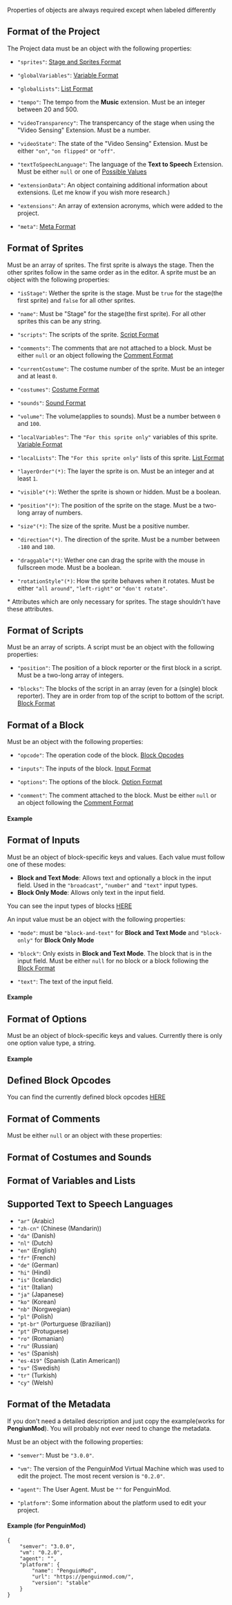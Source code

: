 Properties of objects are always required except when labeled differently



## Format of the Project
The Project data must be an object with the following properties:
* `"sprites"`: [Stage and Sprites Format](#format-of-sprites)

* `"globalVariables"`: [Variable Format](#format-of-variables-and-lists)

* `"globalLists"`:  [List Format](#format-of-variables-and-lists)

* `"tempo"`: The tempo from the **Music** extension. Must be an integer between 20 and 500.

* `"videoTransparency"`: The transpercancy of the stage when using the "Video Sensing" Extension. Must be a number. 

* `"videoState"`: The state of the "Video Sensing" Extension. Must be either `"on"`, `"on flipped"` or `"off"`.

* `"textToSpeechLanguage"`: The language of the **Text to Speech** Extension. Must be either `null` or one of [Possible Values](#supported-text-to-speech-languages)

* `"extensionData"`: An object containing additional information about extensions. (Let me know if you wish more research.)

* `"extensions"`: An array of extension acronyms, which were added to the project.

* `"meta"`: [Meta Format](#format-of-the-metadata)



## Format of Sprites
Must be an array of sprites. The first sprite is always the stage. Then the other sprites follow in the same order as in the editor. A sprite must be an object with the following properties:
* `"isStage"`: Wether the sprite is the stage. Must be `true` for the stage(the first sprite) and `false` for all other sprites.

* `"name"`: Must be "Stage" for the stage(the first sprite). For all other sprites this can be any string.

* `"scripts"`: The scripts of the sprite. [Script Format](#format-of-scripts)

* `"comments"`: The comments that are not attached to a block.  Must be either `null` or an object following the [Comment Format](#format-of-comments)

* `"currentCostume"`: The costume number of the sprite. Must be an integer and at least `0`.

* `"costumes"`: [Costume Format](#format-of-costumes-and-sounds)

* `"sounds"`: [Sound Format](#format-of-costumes-and-sounds)

* `"volume"`: The volume(applies to sounds). Must be a number between `0` and `100`.

* `"localVariables"`: The `"For this sprite only"` variables of this sprite. [Variable Format](#format-of-variables-and-lists)

* `"localLists"`: The `"For this sprite only"` lists of this sprite. [List Format](#format-of-variables-and-lists)

* `"layerOrder"(*)`: The layer the sprite is on. Must be an integer and at least `1`.

* `"visible"(*)`: Wether the sprite is shown or hidden. Must be a boolean.

* `"position"(*)`: The position of the sprite on the stage. Must be a two-long array of numbers.

* `"size"(*)`: The size of the sprite. Must be a positive number.

* `"direction"(*)`. The direction of the sprite. Must be a number between `-180` and `180`.

* `"draggable"(*)`: Wether one can drag the sprite with the mouse in fullscreen mode. Must be a boolean.

* `"rotationStyle"(*)`: How the sprite behaves when it rotates. Must be either `"all around"`, `"left-right"` or `"don't rotate"`.

\* Attributes which are only necessary for sprites. The stage shouldn't have these attributes.



## Format of Scripts
Must be an array of scripts. A script must be an object with the following properties:
* `"position"`: The position of a block reporter or the first block in a script. Must be a two-long array of integers.

* `"blocks"`: The blocks of the script in an array (even for a (single) block reporter). They are in order from top of the script to bottom of the script. [Block Format](#format-of-a-block)



## Format of a Block
Must be an object with the following properties:
* `"opcode"`: The operation code of the block. [Block Opcodes](#defined-block-opcodes)

* `"inputs"`: The inputs of the block. [Input Format](#format-of-inputs)

* `"options"`: The options of the block. [Option Format](#format-of-options)

* `"comment"`: The comment attached to the block. Must be either `null` or an object following the [Comment Format](#format-of-comments)
#### Example



## Format of Inputs
Must be an object of block-specific keys and values. Each value must follow one of these modes:
* **Block and Text Mode**: Allows text and optionally a block in the input field. Used in the `"broadcast"`, `"number"` and `"text"` input types. 
* **Block Only Mode**: Allows only text in the input field.

You can see the input types of blocks [HERE](assets/opcode_database.jsonc)

An input value must be an object with the following properties:
* `"mode"`: must be `"block-and-text"` for **Block and Text Mode** and `"block-only"` for **Block Only Mode**

* `"block"`: Only exists in **Block and Text Mode**. The block that is in the input field. Must be either `null` for no block or a block following the [Block Format](#format-of-a-block)

* `"text"`: The text of the input field.
#### Example



## Format of Options 
Must be an object of block-specific keys and values. Currently there is only one option value type, a string.
#### Example



## Defined Block Opcodes
You can find the currently defined block opcodes [HERE](assets/opcode_database.jsonc)



## Format of Comments
Must be either `null` or an object with these properties:



## Format of Costumes and Sounds 



## Format of Variables and Lists



## Supported Text to Speech Languages
* `"ar"` (Arabic)
* `"zh-cn"` (Chinese (Mandarin))
* `"da"` (Danish)
* `"nl"` (Dutch)
* `"en"` (English)
* `"fr"` (French)
* `"de"` (German)
* `"hi"` (Hindi)
* `"is"` (Icelandic)
* `"it"` (Italian)
* `"ja"` (Japanese)
* `"ko"` (Korean)
* `"nb"` (Norgwegian)
* `"pl"` (Polish)
* `"pt-br"` (Porturguese (Brazilian))
* `"pt"` (Protuguese)
* `"ro"` (Romanian)
* `"ru"` (Russian)
* `"es"` (Spanish)
* `"es-419"` (Spanish (Latin American))
* `"sv"` (Swedish)
* `"tr"` (Turkish)
* `"cy"` (Welsh)



## Format of the Metadata
If you don't need a detailed description and just copy the example(works for **PengiunMod**). You will probably not ever need to change the metadata.

Must be an object with the following properties:

* `"semver"`: Must be `"3.0.0"`.

* `"vm"`: The version of the PenguinMod Virtual Machine which was used to edit the project. The most recent version is `"0.2.0"`.

* `"agent"`: The User Agent. Must be `""` for PenguinMod.

* `"platform"`: Some information about the platform used to edit your project.
#### Example (for PenguinMod)
```
{
    "semver": "3.0.0",
    "vm": "0.2.0",
    "agent": "",
    "platform": {
        "name": "PenguinMod",
        "url": "https://penguinmod.com/",
        "version": "stable"
    }
}
```